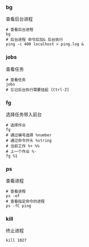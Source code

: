 ### bg
查看后台进程
```shell
# 查看后台进程
bg
# 后台进程 命令后加& 后台执行
ping -c 400 localhost > ping.log &
```
### jobs
查看任务
```shell
# 查看任务
jobs
# 忘记后台执行需要挂起 [Ctrl-Z]
```
### fg
选择任务带入前台
```shell
# 选择作业
fg
# 通过编号选择 %number
# 通过命令开头 %string
# 当前工作 %+ %%
# 上一个作业 %-
fg %1
```
### ps
查看进程
```shell
# 查看进程
ps -ef
# 查看指定命令的进程
ps -fC ping
```
### kill
终止进程
```shell
kill 1027
```